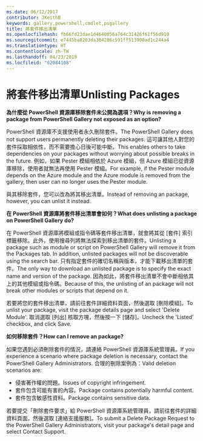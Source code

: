 ```yaml
---
ms.date: 06/12/2017
contributor: JKeithB
keywords: gallery,powershell,cmdlet,psgallery
title: 將套件移出清單
ms.openlocfilehash: fb66fd23dae1d4640056a764c31426f61f56d910
ms.sourcegitcommit: e7445ba8203da304286c591ff513900ad1c244a4
ms.translationtype: HT
ms.contentlocale: zh-TW
ms.lasthandoff: 04/23/2019
ms.locfileid: "62084108"
---
```

# <a name="unlisting-packages"></a><span data-ttu-id="92424-103">將套件移出清單</span><span class="sxs-lookup"><span data-stu-id="92424-103">Unlisting Packages</span></span>

<span data-ttu-id="92424-104">**為什麼從 PowerShell 資源庫移除套件未公開為選項？**</span><span class="sxs-lookup"><span data-stu-id="92424-104">**Why is removing a package from PowerShell Gallery not exposed as an option?**</span></span>

<span data-ttu-id="92424-105">PowerShell 資源庫不支援使用者永久刪除套件。</span><span class="sxs-lookup"><span data-stu-id="92424-105">The PowerShell Gallery does not support users permanently deleting their packages.</span></span>
<span data-ttu-id="92424-106">這可讓其他人對您的套件採取相依性，而不需要擔心日後可能中斷。</span><span class="sxs-lookup"><span data-stu-id="92424-106">This enables others to take dependencies on your packages without worrying about possible breaks in the future.</span></span>
<span data-ttu-id="92424-107">例如，如果 Pester 模組相依於 Azure 模組，但 Azure 模組已從資源庫移除，使用者就無法再使用 Pester 模組。</span><span class="sxs-lookup"><span data-stu-id="92424-107">For example, if the Pester module depends on the Azure module and the Azure module is removed from the gallery, then user can no longer uses the Pester module.</span></span>

<span data-ttu-id="92424-108">與其移除套件，您可以改為將其移出清單。</span><span class="sxs-lookup"><span data-stu-id="92424-108">Instead of removing an package, however, you can unlist it instead.</span></span>

<span data-ttu-id="92424-109">**在 PowerShell 資源庫將套件移出清單會如何？**</span><span class="sxs-lookup"><span data-stu-id="92424-109">**What does unlisting a package on PowerShell Gallery do?**</span></span>

<span data-ttu-id="92424-110">在 PowerShell 資源庫將模組或指令碼等套件移出清單，就會將其從 [套件] 索引標籤移除。此外，使用搜尋列將無法探索到移出清單的套件。</span><span class="sxs-lookup"><span data-stu-id="92424-110">Unlisting a package such as module or script on PowerShell Gallery will remove it from the Packages tab. In addition, unlisted packages will not be discoverable using the search bar.</span></span>
<span data-ttu-id="92424-111">只有指定套件的確切名稱與版本，才能下載移出清單的套件。</span><span class="sxs-lookup"><span data-stu-id="92424-111">The only way to download an unlisted package is to specify the exact name and version of the package.</span></span>
<span data-ttu-id="92424-112">因為如此，將套件移出清單不會中斷相依其上的其他模組或指令碼。</span><span class="sxs-lookup"><span data-stu-id="92424-112">Because of this, the unlisting of an package will not break other modules or scripts that depend on it.</span></span>

<span data-ttu-id="92424-113">若要將您的套件移出清單，請前往套件詳細資料頁面，然後選取 [刪除模組]。</span><span class="sxs-lookup"><span data-stu-id="92424-113">To unlist your package, visit the package details page and select 'Delete Module'.</span></span> <span data-ttu-id="92424-114">取消選取 [列出] 核取方塊，然後按一下 [儲存]。</span><span class="sxs-lookup"><span data-stu-id="92424-114">Uncheck the 'Listed' checkbox, and click Save.</span></span>

<span data-ttu-id="92424-115">**如何移除套件？**</span><span class="sxs-lookup"><span data-stu-id="92424-115">**How can I remove an package?**</span></span>

<span data-ttu-id="92424-116">如果您遇到必須刪除套件的情況，請連絡 PowerShell 資源庫系統管理員。</span><span class="sxs-lookup"><span data-stu-id="92424-116">If you experience a scenario where package deletion is necessary, contact the PowerShell Gallery Administrators.</span></span>
<span data-ttu-id="92424-117">合理的刪除案例為：</span><span class="sxs-lookup"><span data-stu-id="92424-117">Valid deletion scenarios are:</span></span>
- <span data-ttu-id="92424-118">侵害著作權的問題。</span><span class="sxs-lookup"><span data-stu-id="92424-118">Issues of copyright infringement.</span></span>
- <span data-ttu-id="92424-119">套件包含可能有害的內容。</span><span class="sxs-lookup"><span data-stu-id="92424-119">Package contains potentially harmful content.</span></span>
- <span data-ttu-id="92424-120">套件包含敏感性資料。</span><span class="sxs-lookup"><span data-stu-id="92424-120">Package contains sensitive data.</span></span>

<span data-ttu-id="92424-121">若要提交「刪除套件要求」給 PowerShell 資源庫系統管理員，請前往套件的詳細資料頁面，然後選取 [連絡支援服務]。</span><span class="sxs-lookup"><span data-stu-id="92424-121">To submit a Delete Package Request to the PowerShell Gallery Administrators, visit your package's detail page and select Contact Support.</span></span>
